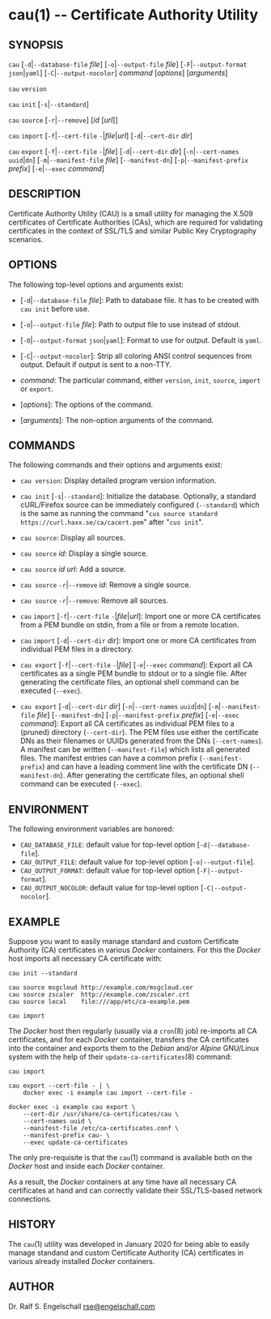 
# cau(1) -- Certificate Authority Utility

## SYNOPSIS

`cau`
\[`-d`|`--database-file` *file*\]
\[`-o`|`--output-file` *file*\]
\[`-F`|`--output-format` `json`|`yaml`\]
\[`-C`|`--output-nocolor`\]
*command*
\[*options*\]
\[*arguments*\]

`cau`
`version`

`cau`
`init`
\[`-s`|`--standard`\]

`cau`
`source`
\[`-r`|`--remove`\]
\[*id* \[*url*\]\]

`cau`
`import`
\[`-f`|`--cert-file` `-`|*file*|*url*\]
\[`-d`|`--cert-dir` *dir*\]

`cau`
`export`
\[`-f`|`--cert-file` `-`|*file*\]
\[`-d`|`--cert-dir` *dir*\]
\[`-n`|`--cert-names` `uuid`|`dn`\]
\[`-m`|`--manifest-file` *file*\]
\[`--manifest-dn`\]
\[`-p`|`--manifest-prefix` *prefix*\]
\[`-e`|`--exec` *command*\]

## DESCRIPTION

Certificate Authority Utility (CAU) is a small utility for managing the
X.509 certificates of Certificate Authorities (CAs), which are required
for validating certificates in the context of SSL/TLS and similar Public
Key Cryptography scenarios.

## OPTIONS

The following top-level options and arguments exist:

- \[`-d`|`--database-file` *file*\]:
  Path to database file. It has to be created with `cau init` before use.

- \[`-o`|`--output-file` *file*\]:
  Path to output file to use instead of stdout.

- \[`-O`|`--output-format` `json`|`yaml`\]:
  Format to use for output. Default is `yaml`.

- \[`-C`|`--output-nocolor`\]:
  Strip all coloring ANSI control sequences from output.
  Default if output is sent to a non-TTY.

- *command*:
  The particular command, either `version`, `init`, `source`, `import` or `export`.

- \[*options*\]:
  The options of the command.

- \[*arguments*\]:
  The non-option arguments of the command.

## COMMANDS

The following commands and their options and arguments exist:

- `cau version`:
  Display detailed program version information.

- `cau init` \[`-s`|`--standard`\]:
  Initialize the database. Optionally, a standard cURL/Firefox source can
  be immediately configured (`--standard`) which is the same as running
  the command "`cus source standard https://curl.haxx.se/ca/cacert.pem`"
  after "`cus init`".

- `cau source`:
  Display all sources.

- `cau source` *id*:
  Display a single source.

- `cau source` *id* *url*:
  Add a source.

- `cau source` `-r`|`--remove` *id*:
  Remove a single source.

- `cau source` `-r`|`--remove`:
  Remove all sources.

- `cau` `import` \[`-f`|`--cert-file` `-`|*file*|*url*\]:
  Import one or more CA certificates from a PEM bundle on stdin, from a file or from a remote location.

- `cau` `import` \[`-d`|`--cert-dir` *dir*\]:
  Import one or more CA certificates from individual PEM files in a directory.

- `cau export` \[`-f`|`--cert-file` `-`|*file*\] \[`-e`|`--exec` *command*\]:
  Export all CA certificates as a single PEM bundle to stdout or to a
  single file. After generating the certificate files, an optional shell
  command can be executed (`--exec`).

- `cau export` \[`-d`|`--cert-dir` *dir*\]
  \[`-n`|`--cert-names` `uuid`|`dn`\]
  \[`-m`|`--manifest-file` *file*\]
  \[`--manifest-dn`\]
  \[`-p`|`--manifest-prefix` *prefix*\]
  \[`-e`|`--exec` *command*\]:
  Export all CA certificates as individual PEM files to a (pruned)
  directory (`--cert-dir`). The PEM files use either the certificate DNs
  as their filenames or UUIDs generated from the DNs (`--cert-names`).
  A manifest can be written (`--manifest-file`) which lists all
  generated files. The manifest entries can have a common prefix
  (`--manifest-prefix`) and can have a leading comment line with the
  certificate DN (`--manifest-dn`). After generating the certificate
  files, an optional shell command can be executed (`--exec`).

## ENVIRONMENT

The following environment variables are honored:

- `CAU_DATABASE_FILE`: default value for top-level option \[`-d|--database-file`\].
- `CAU_OUTPUT_FILE`: default value for top-level option \[`-o|--output-file`\].
- `CAU_OUTPUT_FORMAT`: default value for top-level option \[`-F|--output-format`\].
- `CAU_OUTPUT_NOCOLOR`: default value for top-level option \[`-C|--output-nocolor`\].

## EXAMPLE

Suppose you want to easily manage standard and custom Certificate
Authority (CA) certificates in various *Docker* containers. For this the
*Docker* host imports all necessary CA certificate with:

```
cau init --standard

cau source msgcloud http://example.com/msgcloud.cer
cau source zscaler  http://example.com/zscaler.crt
cau source local    file:///app/etc/ca-example.pem

cau import
```

The *Docker* host then regularly (usually via a `cron`(8) job)
re-imports all CA certificates, and for each *Docker* container,
transfers the CA certificates into the container and exports them to
the *Debian* and/or *Alpine* GNU/Linux system with the help of their
`update-ca-certificates`(8) command:

```
cau import

cau export --cert-file - | \
    docker exec -i example cau import --cert-file -

docker exec -i example cau export \
    --cert-dir /usr/share/ca-certificates/cau \
    --cert-names uuid \
    --manifest-file /etc/ca-certificates.conf \
    --manifest-prefix cau- \
    --exec update-ca-certificates
```

The only pre-requisite is that the `cau`(1) command is available both on
the *Docker* host and inside each *Docker* container.

As a result, the *Docker* containers at any time have all necessary CA
certificates at hand and can correctly validate their SSL/TLS-based
network connections.

## HISTORY

The `cau`(1) utility was developed in January 2020 for being able
to easily manage standand and custom Certificate Authority (CA)
certificates in various already installed *Docker* containers.

## AUTHOR

Dr. Ralf S. Engelschall <rse@engelschall.com>

